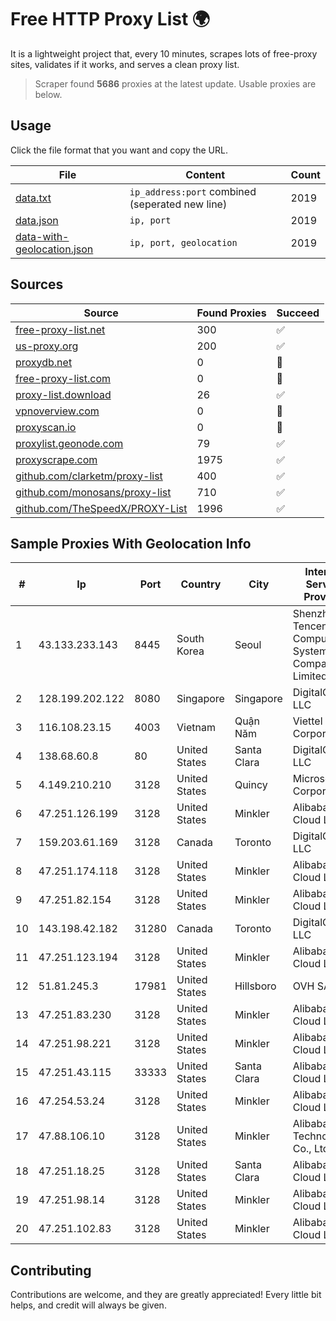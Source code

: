 
# Free HTTP Proxy List 🌍

It is a lightweight project that, every 10 minutes, scrapes lots of free-proxy sites, validates if it works, and serves a clean proxy list.


> Scraper found **5686** proxies at the latest update. Usable proxies are below.

## Usage

Click the file format that you want and copy the URL.


|File|Content|Count|
|----|-------|-----|
|[data.txt](https://raw.githubusercontent.com/themiralay/Proxy-List-World/master/data.txt)|`ip_address:port` combined (seperated new line)|2019|
|[data.json](https://raw.githubusercontent.com/themiralay/Proxy-List-World/master/data.json)|`ip, port`|2019|
|[data-with-geolocation.json](https://raw.githubusercontent.com/themiralay/Proxy-List-World/master/data-with-geolocation.json)|`ip, port, geolocation`|2019|

## Sources

|Source|Found Proxies|Succeed|
|------|-------------|-------|
|[free-proxy-list.net](https://free-proxy-list.net)|300|✅|
|[us-proxy.org](https://www.us-proxy.org)|200|✅|
|[proxydb.net](http://proxydb.net)|0|🚫|
|[free-proxy-list.com](https://free-proxy-list.com/?page=&port=&type%5B%5D=http&type%5B%5D=https&up_time=0&search=Search)|0|🚫|
|[proxy-list.download](https://www.proxy-list.download/HTTP)|26|✅|
|[vpnoverview.com](https://vpnoverview.com/privacy/anonymous-browsing/free-proxy-servers)|0|🚫|
|[proxyscan.io](https://www.proxyscan.io)|0|🚫|
|[proxylist.geonode.com](https://proxylist.geonode.com/api/proxy-list?limit=300&page=1&sort_by=lastChecked&sort_type=desc&protocols=http,https)|79|✅|
|[proxyscrape.com](https://api.proxyscrape.com/v2/?request=displayproxies&protocol=http&timeout=10000&country=all&ssl=all&anonymity=all)|1975|✅|
|[github.com/clarketm/proxy-list](https://raw.githubusercontent.com/clarketm/proxy-list/master/proxy-list-raw.txt)|400|✅|
|[github.com/monosans/proxy-list](https://raw.githubusercontent.com/monosans/proxy-list/main/proxies/http.txt)|710|✅|
|[github.com/TheSpeedX/PROXY-List](https://raw.githubusercontent.com/TheSpeedX/PROXY-List/master/http.txt)|1996|✅|


## Sample Proxies With Geolocation Info

|#|Ip|Port|Country|City|Internet Service Provider|
|-|--|----|-------|----|-------------------------|
|1|43.133.233.143|8445|South Korea|Seoul|Shenzhen Tencent Computer Systems Company Limited|
|2|128.199.202.122|8080|Singapore|Singapore|DigitalOcean, LLC|
|3|116.108.23.15|4003|Vietnam|Quận Năm|Viettel Corporation|
|4|138.68.60.8|80|United States|Santa Clara|DigitalOcean, LLC|
|5|4.149.210.210|3128|United States|Quincy|Microsoft Corporation|
|6|47.251.126.199|3128|United States|Minkler|Alibaba Cloud LLC|
|7|159.203.61.169|3128|Canada|Toronto|DigitalOcean, LLC|
|8|47.251.174.118|3128|United States|Minkler|Alibaba Cloud LLC|
|9|47.251.82.154|3128|United States|Minkler|Alibaba Cloud LLC|
|10|143.198.42.182|31280|Canada|Toronto|DigitalOcean, LLC|
|11|47.251.123.194|3128|United States|Minkler|Alibaba Cloud LLC|
|12|51.81.245.3|17981|United States|Hillsboro|OVH SAS|
|13|47.251.83.230|3128|United States|Minkler|Alibaba Cloud LLC|
|14|47.251.98.221|3128|United States|Minkler|Alibaba Cloud LLC|
|15|47.251.43.115|33333|United States|Santa Clara|Alibaba Cloud LLC|
|16|47.254.53.24|3128|United States|Minkler|Alibaba Cloud LLC|
|17|47.88.106.10|3128|United States|Minkler|Alibaba (US) Technology Co., Ltd.|
|18|47.251.18.25|3128|United States|Santa Clara|Alibaba Cloud LLC|
|19|47.251.98.14|3128|United States|Minkler|Alibaba Cloud LLC|
|20|47.251.102.83|3128|United States|Minkler|Alibaba Cloud LLC|



## Contributing

Contributions are welcome, and they are greatly appreciated! Every
little bit helps, and credit will always be given.

